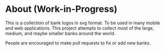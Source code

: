 # About (Work-in-Progress)
This is a collection of bank logos in svg format. To be used in many mobile and web applications.
This project attempts to collect most of the large, medium, and maybe smaller banks around the world.

People are encouraged to make pull requests to fix or add new banks.
